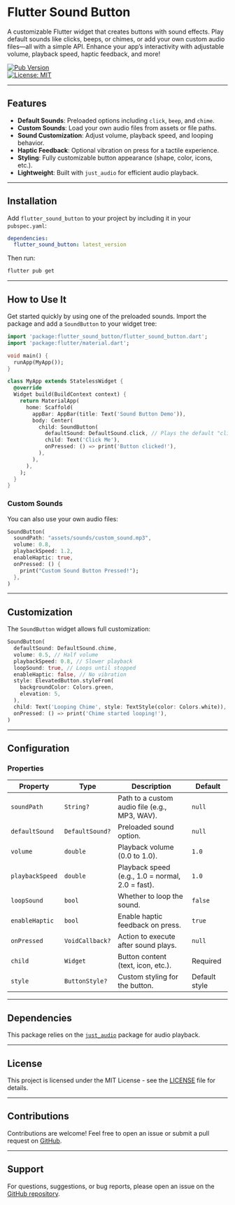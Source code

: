 # Flutter Sound Button

A customizable Flutter widget that creates buttons with sound effects. Play default sounds like clicks, beeps, or chimes, or add your own custom audio files—all with a simple API. Enhance your app’s interactivity with adjustable volume, playback speed, haptic feedback, and more!

[![Pub Version](https://img.shields.io/pub/v/flutter_sound_button)](https://pub.dev/packages/flutter_sound_button)  
[![License: MIT](https://img.shields.io/badge/License-MIT-blue.svg)](https://opensource.org/licenses/MIT)

---

## Features

- **Default Sounds**: Preloaded options including `click`, `beep`, and `chime`.
- **Custom Sounds**: Load your own audio files from assets or file paths.
- **Sound Customization**: Adjust volume, playback speed, and looping behavior.
- **Haptic Feedback**: Optional vibration on press for a tactile experience.
- **Styling**: Fully customizable button appearance (shape, color, icons, etc.).
- **Lightweight**: Built with `just_audio` for efficient audio playback.

---

## Installation

Add `flutter_sound_button` to your project by including it in your `pubspec.yaml`:

```yaml
dependencies:
  flutter_sound_button: latest_version
```

Then run:

```bash
flutter pub get
```

---

## How to Use It

Get started quickly by using one of the preloaded sounds. Import the package and add a `SoundButton` to your widget tree:

```dart
import 'package:flutter_sound_button/flutter_sound_button.dart';
import 'package:flutter/material.dart';

void main() {
  runApp(MyApp());
}

class MyApp extends StatelessWidget {
  @override
  Widget build(BuildContext context) {
    return MaterialApp(
      home: Scaffold(
        appBar: AppBar(title: Text('Sound Button Demo')),
        body: Center(
          child: SoundButton(
            defaultSound: DefaultSound.click, // Plays the default "click" sound
            child: Text('Click Me'),
            onPressed: () => print('Button clicked!'),
          ),
        ),
      ),
    );
  }
}
```

### Custom Sounds

You can also use your own audio files:

```dart
SoundButton(
  soundPath: "assets/sounds/custom_sound.mp3",
  volume: 0.8,
  playbackSpeed: 1.2,
  enableHaptic: true,
  onPressed: () {
    print("Custom Sound Button Pressed!");
  },
)
```

---

## Customization

The `SoundButton` widget allows full customization:

```dart
SoundButton(
  defaultSound: DefaultSound.chime,
  volume: 0.5, // Half volume
  playbackSpeed: 0.8, // Slower playback
  loopSound: true, // Loops until stopped
  enableHaptic: false, // No vibration
  style: ElevatedButton.styleFrom(
    backgroundColor: Colors.green,
    elevation: 5,
  ),
  child: Text('Looping Chime', style: TextStyle(color: Colors.white)),
  onPressed: () => print('Chime started looping!'),
)
```

---

## Configuration

### Properties

| Property        | Type            | Description                                      | Default       |
| --------------- | --------------- | ------------------------------------------------ | ------------- |
| `soundPath`     | `String?`       | Path to a custom audio file (e.g., MP3, WAV).    | `null`        |
| `defaultSound`  | `DefaultSound?` | Preloaded sound option.                          | `null`        |
| `volume`        | `double`        | Playback volume (0.0 to 1.0).                    | `1.0`         |
| `playbackSpeed` | `double`        | Playback speed (e.g., 1.0 = normal, 2.0 = fast). | `1.0`         |
| `loopSound`     | `bool`          | Whether to loop the sound.                       | `false`       |
| `enableHaptic`  | `bool`          | Enable haptic feedback on press.                 | `true`        |
| `onPressed`     | `VoidCallback?` | Action to execute after sound plays.             | `null`        |
| `child`         | `Widget`        | Button content (text, icon, etc.).               | Required      |
| `style`         | `ButtonStyle?`  | Custom styling for the button.                   | Default style |


---


## Dependencies

This package relies on the [`just_audio`](https://pub.dev/packages/just_audio) package for audio playback.

---

## License

This project is licensed under the MIT License - see the [LICENSE](LICENSE) file for details.

---

## Contributions

Contributions are welcome! Feel free to open an issue or submit a pull request on [GitHub](https://github.com/Sandun-Induranga/flutter_sound_button).

---

## Support

For questions, suggestions, or bug reports, please open an issue on the [GitHub repository](https://github.com/Sandun-Induranga/flutter_sound_button).
